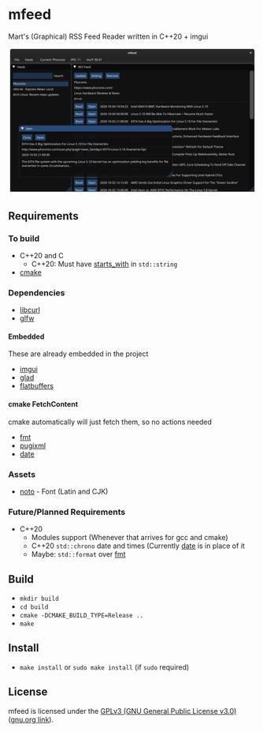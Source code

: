 # mfeed
Mart's (Graphical) RSS Feed Reader written in C++20 + imgui

![2020-10-04 Screenshot of mfeed](screenshots/mfeed_2020-10-04.png)

## Requirements
### To build
* C++20 and C
  * C++20: Must have [starts_with](https://en.cppreference.com/w/cpp/string/basic_string/starts_with) in `std::string` 
* [cmake](https://cmake.org/)

### Dependencies
* [libcurl](https://curl.haxx.se/libcurl/)
* [glfw](https://www.glfw.org/)

#### Embedded
These are already embedded in the project
* [imgui](https://github.com/ocornut/imgui)
* [glad](https://glad.dav1d.de/)
* [flatbuffers](https://github.com/google/flatbuffers)

#### cmake FetchContent
cmake automatically will just fetch them, so no actions needed
* [fmt](https://github.com/fmtlib/fmt)
* [pugixml](https://github.com/zeux/pugixml)
* [date](https://github.com/HowardHinnant/date)

### Assets
* [noto](https://www.google.com/get/noto/) - Font (Latin and CJK)

### Future/Planned Requirements
* C++20
  * Modules support (Whenever that arrives for gcc and cmake)
  * C++20 `std::chrono` date and times (Currently [date](https://github.com/HowardHinnant/date) is in place of it
  * Maybe: `std::format` over [fmt](https://github.com/fmtlib/fmt)

## Build
* `mkdir build`
* `cd build`
* `cmake -DCMAKE_BUILD_TYPE=Release ..`
* `make`

## Install
* `make install` or `sudo make install` (if `sudo` required)

## License
mfeed is licensed under the [GPLv3 (GNU General Public License v3.0)](LICENSE) ([gnu.org link](https://www.gnu.org/licenses/gpl-3.0.html)).


